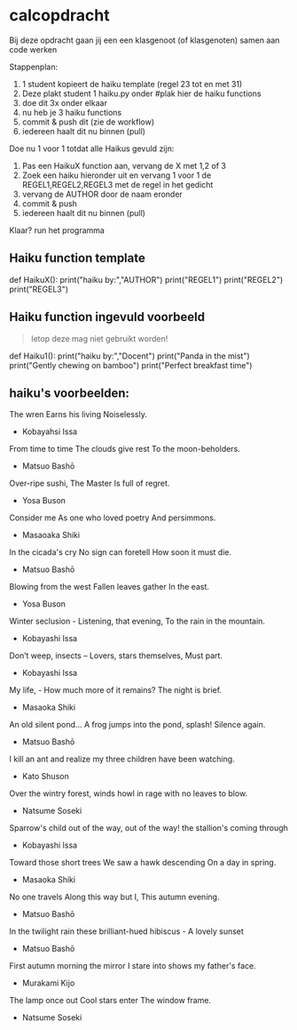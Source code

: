 # calcopdracht

Bij deze opdracht gaan jij een een klasgenoot (of klasgenoten) samen aan code werken

Stappenplan:
1. 1 student kopieert de haiku template (regel 23 tot en met 31) 
2. Deze plakt student 1 haiku.py onder #plak hier de haiku functions
3. doe dit 3x onder elkaar
4. nu heb je 3 haiku functions
5. commit & push dit (zie de workflow)
6. iedereen haalt dit nu binnen (pull)

Doe nu 1 voor 1 totdat alle Haikus gevuld zijn:
1. Pas een HaikuX function aan, vervang de X met 1,2 of 3
2. Zoek een haiku hieronder uit en vervang 1 voor 1 de REGEL1,REGEL2,REGEL3 met de regel in het gedicht
3. vervang de AUTHOR door de naam eronder
4. commit & push 
5. iedereen haalt dit nu binnen (pull)

Klaar?
run het programma

## Haiku function template

def HaikuX():
    print("haiku by:","AUTHOR")
    print("REGEL1")
    print("REGEL2")
    print("REGEL3")



## Haiku function ingevuld voorbeeld

> letop deze mag niet gebruikt worden!

def Haiku1():
    print("haiku by:","Docent")
    print("Panda in the mist")
    print("Gently chewing on bamboo")
    print("Perfect breakfast time")

## haiku's voorbeelden:

The wren
Earns his living
Noiselessly.

- Kobayahsi Issa

From time to time
The clouds give rest
To the moon-beholders.

- Matsuo Bashō

Over-ripe sushi,
The Master
Is full of regret.

- Yosa Buson

Consider me
As one who loved poetry
And persimmons.

- Masaoaka Shiki

In the cicada's cry
No sign can foretell
How soon it must die.

- Matsuo Bashō

Blowing from the west
Fallen leaves gather
In the east.

- Yosa Buson

Winter seclusion -
Listening, that evening,
To the rain in the mountain.

- Kobayashi Issa

Don’t weep, insects –
Lovers, stars themselves,
Must part.

- Kobayashi Issa

My life, -
How much more of it remains?
The night is brief.

- Masaoka Shiki

An old silent pond...
A frog jumps into the pond,
splash! Silence again.

- Matsuo Bashō

I kill an ant
and realize my three children
have been watching.

- Kato Shuson

Over the wintry
forest, winds howl in rage
with no leaves to blow.

- Natsume Soseki

Sparrow's child
out of the way, out of the way!
the stallion's coming through

- Kobayashi Issa

Toward those short trees
We saw a hawk descending
On a day in spring.

- Masaoka Shiki

No one travels
Along this way but I,
This autumn evening.

- Matsuo Bashō

In the twilight rain
these brilliant-hued hibiscus -
A lovely sunset

- Matsuo Bashō

First autumn morning
the mirror I stare into
shows my father's face.

- Murakami Kijo

The lamp once out
Cool stars enter
The window frame.

- Natsume Soseki 